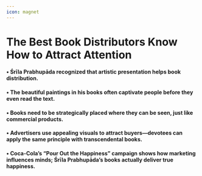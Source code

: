 ```yaml
---
icon: magnet
---
```


# The Best Book Distributors Know How to Attract Attention

#### • Śrīla Prabhupāda recognized that artistic presentation helps book distribution.

#### • The beautiful paintings in his books often captivate people before they even read the text.

#### • Books need to be strategically placed where they can be seen, just like commercial products.

#### • Advertisers use appealing visuals to attract buyers—devotees can apply the same principle with transcendental books.

#### • Coca-Cola’s “Pour Out the Happiness” campaign shows how marketing influences minds; Śrīla Prabhupāda’s books actually deliver true happiness.
